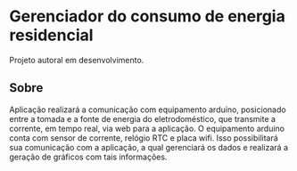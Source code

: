# Gerenciador do consumo de energia residencial

Projeto autoral em desenvolvimento.

## Sobre

Aplicação realizará a comunicação com equipamento arduíno, posicionado entre a tomada e a fonte de energia do eletrodoméstico, que transmite a corrente, em tempo real, via web para a aplicação. 
O equipamento arduino conta com sensor de corrente, relógio RTC e placa wifi. Isso possibilitará sua comunicação com a aplicação, a qual gerenciará os dados e realizará a geração de gráficos com tais informações.

